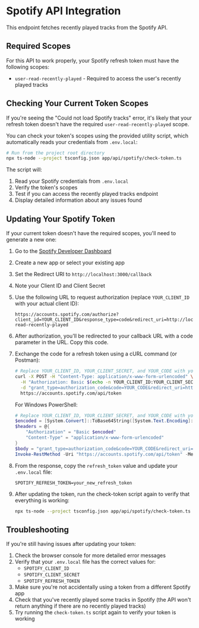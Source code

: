 # Spotify API Integration

This endpoint fetches recently played tracks from the Spotify API.

## Required Scopes

For this API to work properly, your Spotify refresh token must have the following scopes:
- `user-read-recently-played` - Required to access the user's recently played tracks

## Checking Your Current Token Scopes

If you're seeing the "Could not load Spotify tracks" error, it's likely that your refresh token doesn't have the required `user-read-recently-played` scope.

You can check your token's scopes using the provided utility script, which automatically reads your credentials from `.env.local`:

```bash
# Run from the project root directory
npx ts-node --project tsconfig.json app/api/spotify/check-token.ts
```

The script will:
1. Read your Spotify credentials from `.env.local`
2. Verify the token's scopes
3. Test if you can access the recently played tracks endpoint
4. Display detailed information about any issues found

## Updating Your Spotify Token

If your current token doesn't have the required scopes, you'll need to generate a new one:

1. Go to the [Spotify Developer Dashboard](https://developer.spotify.com/dashboard/)
2. Create a new app or select your existing app
3. Set the Redirect URI to `http://localhost:3000/callback`
4. Note your Client ID and Client Secret

5. Use the following URL to request authorization (replace `YOUR_CLIENT_ID` with your actual client ID):
   ```
   https://accounts.spotify.com/authorize?client_id=YOUR_CLIENT_ID&response_type=code&redirect_uri=http://localhost:3000/callback&scope=user-read-recently-played
   ```

6. After authorization, you'll be redirected to your callback URL with a code parameter in the URL. Copy this code.

7. Exchange the code for a refresh token using a cURL command (or Postman):
   ```bash
   # Replace YOUR_CLIENT_ID, YOUR_CLIENT_SECRET, and YOUR_CODE with your actual values
   curl -X POST -H "Content-Type: application/x-www-form-urlencoded" \
     -H "Authorization: Basic $(echo -n YOUR_CLIENT_ID:YOUR_CLIENT_SECRET | base64)" \
     -d "grant_type=authorization_code&code=YOUR_CODE&redirect_uri=http://localhost:3000/callback" \
     https://accounts.spotify.com/api/token
   ```

   For Windows PowerShell:
   ```powershell
   # Replace YOUR_CLIENT_ID, YOUR_CLIENT_SECRET, and YOUR_CODE with your actual values
   $encoded = [System.Convert]::ToBase64String([System.Text.Encoding]::UTF8.GetBytes("YOUR_CLIENT_ID:YOUR_CLIENT_SECRET"))
   $headers = @{
       "Authorization" = "Basic $encoded"
       "Content-Type" = "application/x-www-form-urlencoded"
   }
   $body = "grant_type=authorization_code&code=YOUR_CODE&redirect_uri=http://localhost:3000/callback"
   Invoke-RestMethod -Uri "https://accounts.spotify.com/api/token" -Method Post -Headers $headers -Body $body
   ```

8. From the response, copy the `refresh_token` value and update your `.env.local` file:
   ```
   SPOTIFY_REFRESH_TOKEN=your_new_refresh_token
   ```

9. After updating the token, run the check-token script again to verify that everything is working:
   ```bash
   npx ts-node --project tsconfig.json app/api/spotify/check-token.ts
   ```

## Troubleshooting

If you're still having issues after updating your token:

1. Check the browser console for more detailed error messages
2. Verify that your `.env.local` file has the correct values for:
   - `SPOTIFY_CLIENT_ID`
   - `SPOTIFY_CLIENT_SECRET`
   - `SPOTIFY_REFRESH_TOKEN`
3. Make sure you're not accidentally using a token from a different Spotify app
4. Check that you've recently played some tracks in Spotify (the API won't return anything if there are no recently played tracks)
5. Try running the `check-token.ts` script again to verify your token is working 